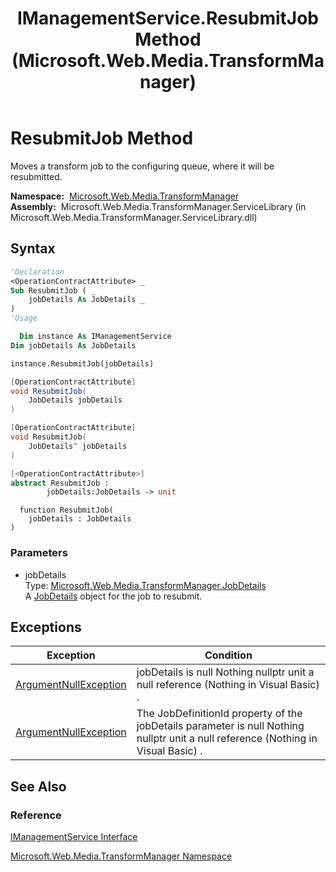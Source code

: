 ﻿---
title: IManagementService.ResubmitJob Method  (Microsoft.Web.Media.TransformManager)
TOCTitle: ResubmitJob Method
ms:assetid: M:Microsoft.Web.Media.TransformManager.IManagementService.ResubmitJob(Microsoft.Web.Media.TransformManager.JobDetails)
ms:mtpsurl: https://msdn.microsoft.com/en-us/library/microsoft.web.media.transformmanager.imanagementservice.resubmitjob(v=VS.90)
ms:contentKeyID: 35520661
ms.date: 06/14/2012
mtps_version: v=VS.90
f1_keywords:
- Microsoft.Web.Media.TransformManager.IManagementService.ResubmitJob
dev_langs:
- csharp
- jscript
- vb
- FSharp
- cpp
api_location:
- Microsoft.Web.Media.TransformManager.ServiceLibrary.dll
api_name:
- Microsoft.Web.Media.TransformManager.IManagementService.ResubmitJob
api_type:
- Managed
topic_type:
- apiref
- kbSyntax
product_family_name: VS
ROBOTS: INDEX,FOLLOW
---

# ResubmitJob Method

Moves a transform job to the configuring queue, where it will be resubmitted.

**Namespace:**  [Microsoft.Web.Media.TransformManager](microsoft-web-media-transformmanager-namespace.md)  
**Assembly:**  Microsoft.Web.Media.TransformManager.ServiceLibrary (in Microsoft.Web.Media.TransformManager.ServiceLibrary.dll)

## Syntax

```vb
'Declaration
<OperationContractAttribute> _
Sub ResubmitJob ( _
    jobDetails As JobDetails _
)
'Usage

  Dim instance As IManagementService
Dim jobDetails As JobDetails

instance.ResubmitJob(jobDetails)
```

```csharp
[OperationContractAttribute]
void ResubmitJob(
    JobDetails jobDetails
)
```

```cpp
[OperationContractAttribute]
void ResubmitJob(
    JobDetails^ jobDetails
)
```

``` fsharp
[<OperationContractAttribute>]
abstract ResubmitJob : 
        jobDetails:JobDetails -> unit 
```

```jscript
  function ResubmitJob(
    jobDetails : JobDetails
)
```

### Parameters

  - jobDetails  
    Type: [Microsoft.Web.Media.TransformManager.JobDetails](jobdetails-class-microsoft-web-media-transformmanager.md)  
    A [JobDetails](jobdetails-class-microsoft-web-media-transformmanager.md) object for the job to resubmit.  

## Exceptions

|Exception|Condition|
|--- |--- |
|[ArgumentNullException](https://msdn.microsoft.com/library/27426hcy)|jobDetails is null Nothing nullptr unit a null reference (Nothing in Visual Basic) .|
|[ArgumentNullException](https://msdn.microsoft.com/library/27426hcy)|The JobDefinitionId property of the jobDetails parameter is null Nothing nullptr unit a null reference (Nothing in Visual Basic) .|

## See Also

### Reference

[IManagementService Interface](imanagementservice-interface-microsoft-web-media-transformmanager.md)

[Microsoft.Web.Media.TransformManager Namespace](microsoft-web-media-transformmanager-namespace.md)


